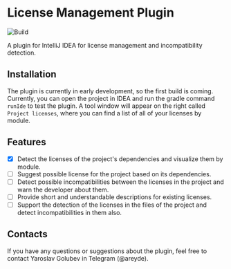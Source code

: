 # License Management Plugin

![Build](https://github.com/DmitryPogrebnoy/license-compatibility-plugin/workflows/Build/badge.svg)

A plugin for IntelliJ IDEA for license management and incompatibility detection.

## Installation

The plugin is currently in early development, so the first build is coming. Currently, you can open the project in IDEA and run the gradle command `runIde` to test the plugin. A tool window will appear on the right called `Project licenses`, where you can find a list of all of your licenses by module. 

## Features

- [x] Detect the licenses of the project's dependencies and visualize them by module.
- [ ] Suggest possible license for the project based on its dependencies.
- [ ] Detect possible incompatibilities between the licenses in the project and warn the developer about them.
- [ ] Provide short and understandable descriptions for existing licenses.
- [ ] Support the detection of the licenses in the files of the project and detect incompatibilities in them also.

## Contacts

If you have any questions or suggestions about the plugin, feel free to contact Yaroslav Golubev in Telegram (@areyde).
